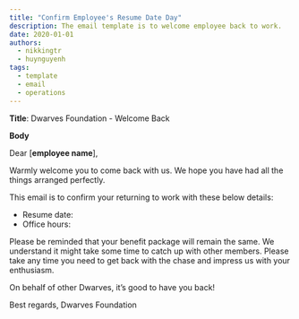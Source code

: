 ```yaml
---
title: "Confirm Employee's Resume Date Day"
description: The email template is to welcome employee back to work.
date: 2020-01-01
authors:
  - nikkingtr
  - huynguyenh
tags:
  - template
  - email
  - operations
---
```


**Title**: Dwarves Foundation - Welcome Back

**Body**

Dear [**employee name**],

Warmly welcome you to come back with us. We hope you have had all the things arranged perfectly.

This email is to confirm your returning to work with these below details:

- Resume date:
- Office hours:

Please be reminded that your benefit package will remain the same. We understand it might take some time to catch up with other members. Please take any time you need to get back with the chase and impress us with your enthusiasm.

On behalf of other Dwarves, it’s good to have you back!

Best regards,
Dwarves Foundation
